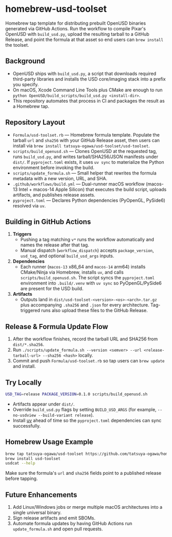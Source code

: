 # homebrew-usd-toolset

Homebrew tap template for distributing prebuilt OpenUSD binaries generated via GitHub Actions. Run the workflow to compile Pixar's OpenUSD with `build_usd.py`, upload the resulting tarball to a GitHub Release, and point the formula at that asset so end users can `brew install` the toolset.

## Background
- OpenUSD ships with `build_usd.py`, a script that downloads required third-party libraries and installs the USD core/imaging stack into a prefix you specify.
- On macOS, Xcode Command Line Tools plus CMake are enough to run `python OpenUSD/build_scripts/build_usd.py <install-dir>`.
- This repository automates that process in CI and packages the result as a Homebrew tap.

## Repository Layout
- `Formula/usd-toolset.rb` — Homebrew formula template. Populate the tarball `url` and `sha256` with your GitHub Release asset, then users can install via `brew install tatsuya-ogawa/usd-toolset/usd-toolset`.
- `scripts/build_openusd.sh` — Clones OpenUSD at the requested tag, runs `build_usd.py`, and writes tarball/SHA256/JSON manifests under `dist/`. If `pyproject.toml` exists, it uses `uv sync` to materialize the Python environment before invoking the build.
- `scripts/update_formula.sh` — Small helper that rewrites the formula metadata with a new version, URL, and SHA.
- `.github/workflows/build.yml` — Dual-runner macOS workflow (macos-13 Intel + macos-14 Apple Silicon) that executes the build script, uploads artifacts, and publishes release assets.
- `pyproject.toml` — Declares Python dependencies (PyOpenGL, PySide6) resolved via `uv`.

## Building in GitHub Actions
1. **Triggers**
   - Pushing a tag matching `v*` runs the workflow automatically and names the release after that tag.
   - Manual dispatch (`workflow_dispatch`) accepts `package_version`, `usd_tag`, and optional `build_usd_args` inputs.
2. **Dependencies**
   - Each runner (`macos-13` x86_64 and `macos-14` arm64) installs CMake/Ninja via Homebrew, installs `uv`, and calls `scripts/build_openusd.sh`. The script syncs the `pyproject.toml` environment into `.build/.venv` with `uv sync` so PyOpenGL/PySide6 are present for the USD build.
3. **Artifacts**
   - Outputs land in `dist/usd-toolset-<version>-<os>-<arch>.tar.gz` plus accompanying `.sha256` and `.json` for every architecture. Tag-triggered runs also upload these files to the GitHub Release.

## Release & Formula Update Flow
1. After the workflow finishes, record the tarball URL and SHA256 from `dist/*.sha256`.
2. Run `./scripts/update_formula.sh --version <semver> --url <release-tarball-url> --sha256 <hash>` locally.
3. Commit and push `Formula/usd-toolset.rb` so tap users can `brew update` and install.

## Try Locally
```bash
USD_TAG=release PACKAGE_VERSION=0.1.0 scripts/build_openusd.sh
```
- Artifacts appear under `dist/`.
- Override `build_usd.py` flags by setting `BUILD_USD_ARGS` (for example, `--no-usdview --build-variant release`).
- Install [uv](https://docs.astral.sh/uv/) ahead of time so the `pyproject.toml` dependencies can sync successfully.

## Homebrew Usage Example
```bash
brew tap tatsuya-ogawa/usd-toolset https://github.com/tatsuya-ogawa/homebrew-usd-toolset.git
brew install usd-toolset
usdcat --help
```
Make sure the formula's `url` and `sha256` fields point to a published release before tapping.

## Future Enhancements
1. Add Linux/Windows jobs or merge multiple macOS architectures into a single universal binary.
2. Sign release artifacts and emit SBOMs.
3. Automate formula updates by having GitHub Actions run `update_formula.sh` and open pull requests.
